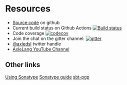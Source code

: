 # Resources

* [Source code](https://github.com/axlelang/axle) on github
* Current build status on Github Actions [![Build status](https://github.com/axlelang/axle/workflows/CI%20Release/badge.svg)](https://github.com/axlelang/axle/actions?query=workflow%3A%22CI+Release%22)
* Code coverage [![codecov](http://codecov.io/github/axlelang/axle/coverage.svg?branch=master)](http://codecov.io/github/axlelang/axle?branch=master)
* Join the chat on the gitter channel: [![gitter](https://badges.gitter.im/Join%20Chat.svg)](https://gitter.im/axlelang/axle?utm_source=badge&utm_medium=badge&utm_campaign=pr-badge&utm_content=badge)
* [@axledsl](https://twitter.com/axledsl) twitter handle
* [AxleLang YouTube Channel](http://www.youtube.com/user/axlelang)

## Other links

[Using Sonatype](http://www.scala-sbt.org/release/docs/Using-Sonatype.html)
[Sonatype guide](http://central.sonatype.org/pages/ossrh-guide.html)
[sbt-pgp](http://www.scala-sbt.org/sbt-pgp/)
